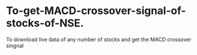 # To-get-MACD-crossover-signal-of-stocks-of-NSE.
To download live data of any number of stocks and get the MACD crossover  singnal 
